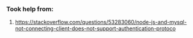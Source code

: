 ### Took help from:
1. https://stackoverflow.com/questions/53283060/node-js-and-mysql-not-connecting-client-does-not-support-authentication-protoco

